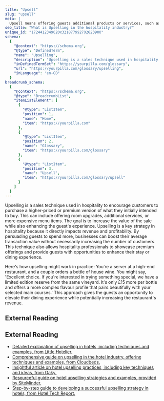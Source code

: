 ```yaml
---
title: "Upsell"
slug: "upsell"
meta: |
  Upsell means offering guests additional products or services, such as premium drinks, room upgrades, or special menu items, to enhance their experience and increase revenue.
seo_title: "What is Upselling in the hospitality industry?"
unique_id: "1724412349020x321877992702623900"
schema:
  {
    "@context": "https://schema.org",
    "@type": "DefinedTerm",
    "name": "Upselling",
    "description": "Upselling is a sales technique used in hospitality to encourage customers to choose premium options, such as room upgrades, additional services, or more expensive menu items, thereby increasing transaction value and enhancing the guest experience.",
    "inDefinedTermSet": "https://yourpilla.com/glossary",
    "url": "https://yourpilla.com/glossary/upselling",
    "inLanguage": "en-GB"
  }
breadcrumb_schema:
  {
    "@context": "https://schema.org",
    "@type": "BreadcrumbList",
    "itemListElement": [
      {
        "@type": "ListItem",
        "position": 1,
        "name": "Home",
        "item": "https://yourpilla.com"
      },
      {
        "@type": "ListItem",
        "position": 2,
        "name": "Glossary",
        "item": "https://yourpilla.com/glossary"
      },
      {
        "@type": "ListItem",
        "position": 3,
        "name": "Upsell",
        "item": "https://yourpilla.com/glossary/upsell"
      }
    ]
  }
---
```


Upselling is a sales technique used in hospitality to encourage customers to purchase a higher-priced or premium version of what they initially intended to buy. This can include offering room upgrades, additional services, or more expensive menu items. The goal is to increase the value of the sale while also enhancing the guest's experience. Upselling is a key strategy in hospitality because it directly impacts revenue and profitability. By persuading guests to spend more, businesses can boost their average transaction value without necessarily increasing the number of customers. This technique also allows hospitality professionals to showcase premium offerings and provide guests with opportunities to enhance their stay or dining experience.

Here's how upselling might work in practice: You're a server at a high-end restaurant, and a couple orders a bottle of house wine. You might say, 'Excellent choice. If you're interested in trying something special, we have a limited edition reserve from the same vineyard. It's only £15 more per bottle and offers a more complex flavour profile that pairs beautifully with your selected main courses.' This approach gives the guests an opportunity to elevate their dining experience while potentially increasing the restaurant's revenue.

## External Reading



## External Reading

*   [Detailed explanation of upselling in hotels, including techniques and examples, from Little Hotelier.](https://www.littlehotelier.com/blog/increase-your-revenue/what-is-upselling-hotel/)
*   [Comprehensive guide on upselling in the hotel industry, offering techniques and examples, from Cloudbeds.](https://www.cloudbeds.com/hotel-guest/upsell/)
*   [Insightful article on hotel upselling practices, including key techniques and ideas, from Oaky.](https://oaky.com/en/blog/hotel-upselling)
*   [Resourceful guide on hotel upselling strategies and examples, provided by SiteMinder.](https://www.siteminder.com/r/hotel-upselling/)
*   [Step-by-step guide to developing a successful upselling strategy in hotels, from Hotel Tech Report.](https://hoteltechreport.com/news/hotel-upselling)
